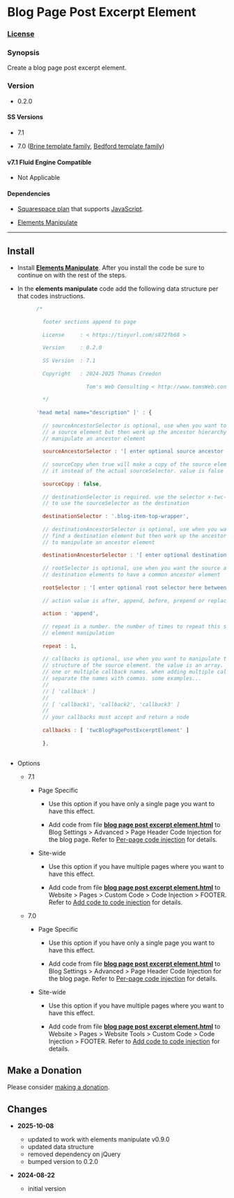 # Blog Page Post Excerpt Element

### [License][1]

### Synopsis

Create a blog page post excerpt element.

### Version

  * 0.2.0

#### SS Versions

  * 7.1
  
  * 7.0 ([Brine template family][2], [Bedford template family][3])

#### v7.1 Fluid Engine Compatible

  * Not Applicable

#### Dependencies

  * [Squarespace plan][4] that supports [JavaScript][5].
  
  * [Elements Manipulate][6]

---

## Install

* Install **[Elements Manipulate][7]**. After you install the code be sure to
  continue on with the rest of the steps.
  
* In the **elements manipulate** code add the following data structure per that
  codes instructions.
  
  ```JavaScript
        /*
        
          footer sections append to page
          
          License     : < https://tinyurl.com/s872fb68 >
          
          Version     : 0.2.0
          
          SS Version  : 7.1
          
          Copyright   : 2024-2025 Thomas Creedon
                        
                        Tom's Web Consulting < http://www.tomsWeb.consulting/ >
          
          */
          
        'head meta[ name="description" ]' : {
        
          // sourceAncestorSelector is optional, use when you want to first find
          // a source element but then work up the ancestor hierarchy to
          // manipulate an ancestor element
          
          sourceAncestorSelector : '[ enter optional source ancestor selector here between single quotes replacing square brackets ]',
          
          // sourceCopy when true will make a copy of the source element and use
          // it instead of the actual sourceSelector. value is false or true
          
          sourceCopy : false,
          
          // destinationSelector is required. use the selector x-twc-em-source
          // to use the sourceSelector as the destination
          
          destinationSelector : '.blog-item-top-wrapper',
          
          // destinationAncestorSelector is optional, use when you want to first
          // find a destination element but then work up the ancestor hierarchy
          // to manipulate an ancestor element
          
          destinationAncestorSelector : '[ enter optional destination ancestor selector here between single quotes replacing square brackets ]',
          
          // rootSelector is optional, use when you want the source and
          // destination elements to have a common ancestor element
          
          rootSelector : '[ enter optional root selector here between single quotes replacing square brackets ]',
          
          // action value is after, append, before, prepend or replace
          
          action : 'append',
          
          // repeat is a number. the number of times to repeat this specific
          // element manipulation
          
          repeat : 1,
          
          // callbacks is optional, use when you want to manipulate the
          // structure of the source element. the value is an array. you can add
          // one or multiple callback names. when adding multiple callback names
          // separate the names with commas. some examples...
          //
          // [ 'callback' ]
          //
          // [ 'callback1', 'callback2', 'callback3' ]
          //
          // your callbacks must accept and return a node
          
          callbacks : [ 'twcBlogPagePostExcerptElement' ]
          
          },
          
  ```
  
* Options

  * 7.1
  
    * Page Specific
    
      * Use this option if you have only a single page you want to have this
        effect.
        
      * Add code from file **[blog page post excerpt element.html][8]** to Blog
        Settings > Advanced > Page Header Code Injection for the blog page.
        Refer to [Per-page code injection][9] for details.
        
    * Site-wide
    
      * Use this option if you have multiple pages where you want to have this
        effect.
        
      * Add code from file **[blog page post excerpt element.html][10]** to
        Website > Pages > Custom Code > Code Injection > FOOTER. Refer to [Add
        code to code injection][9] for details.
        
  * 7.0
  
    * Page Specific
    
      * Use this option if you have only a single page you want to have this
        effect.
        
      * Add code from file **[blog page post excerpt element.html][8]** to Blog
        Settings > Advanced > Page Header Code Injection for the blog page.
        Refer to [Per-page code injection][9] for details.
        
    * Site-wide
    
      * Use this option if you have multiple pages where you want to have this
        effect.
        
      * Add code from file **[blog page post excerpt element.html][10]** to
        Website > Pages > Website Tools > Custom Code > Code Injection > FOOTER.
        Refer to [Add code to code injection][9] for details.

## Make a Donation

Please consider [making a donation][11].

## Changes

* **2025-10-08**

  * updated to work with elements manipulate v0.9.0
  * updated data structure
  * removed dependency on jQuery
  * bumped version to 0.2.0
  
* **2024-08-22**

  * initial version

[1]: https://github.com/tomsWebConsulting/twcsl/blob/main/LICENSE.txt#L1
[2]: https://support.squarespace.com/hc/en-us/articles/212512738-Brine-template-family
[3]: https://support.squarespace.com/hc/en-us/articles/205825968-Bedford-template-family
[4]: https://www.squarespace.com/pricing
[5]: https://en.wikipedia.org/wiki/JavaScript
[6]: https://github.com/tomsWebConsulting/twcsl/tree/main/Elements%20Manipulate
[7]: https://github.com/tomsWebConsulting/twcsl/tree/main/Elements%20Manipulate#elements-manipulate
[8]: blog%20page%20post%20excerpt%20element.html#L1
[9]: https://support.squarespace.com/hc/en-us/articles/205815908-Using-code-injection#toc-add-code-to-code-injection
[10]: https://support.squarespace.com/hc/en-us/articles/205815908-Using-code-injection#toc-add-code-to-code-injection
[11]: https://github.com/tomsWebConsulting/twcsl#make-a-donation
